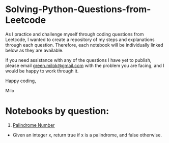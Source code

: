# Solving-Python-Questions-from-Leetcode

As I practice and challenge myself through coding questions from Leetcode, I wanted to create a repository of my steps and explanations through each question. Therefore, each notebook will be individually linked below as they are available.

If you need assistance with any of the questions I have yet to publish, please email green.milok@gmail.com with the problem you are facing, and I would be happy to work through it.

Happy coding,

Milo

# Notebooks by question:
1. [Palindrome Number](https://github.com/mkgreen/Solving-Python-Questions-from-Leetcode/blob/main/Leetcode_Palindrome_Number.ipynb)
  - Given an integer x, return true if x is a palindrome, and false otherwise.
